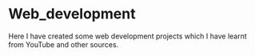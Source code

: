 # Web_development
Here I have created some web development projects which I have learnt from YouTube and other sources.
